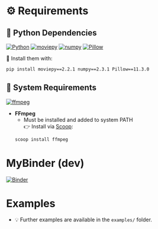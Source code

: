 # ⚙️ Requirements

## 🐍 Python Dependencies

[![Python](https://img.shields.io/badge/Python-3.13.5-blue?logo=python&logoColor=white)](https://www.python.org/)
[![moviepy](https://img.shields.io/badge/moviepy-2.2.1-brightgreen)](https://pypi.org/project/moviepy/)
[![numpy](https://img.shields.io/badge/numpy-1.26,<2.1-brightgreen)](https://pypi.org/project/numpy/)
[![Pillow](https://img.shields.io/badge/Pillow-gray)](https://pypi.org/project/Pillow/)

🚀 Install them with:

```bash
pip install moviepy==2.2.1 numpy==2.3.1 Pillow==11.3.0
```

## 🧰 System Requirements

[![ffmpeg](https://img.shields.io/badge/ffmpeg-✔️_required-success)](https://ffmpeg.org/)

- **FFmpeg**  
  - Must be installed and added to system PATH  
  👉 Install via [Scoop](https://scoop.sh/):
   ```bash
  scoop install ffmpeg
  ```

# MyBinder (dev)
[![Binder](https://mybinder.org/badge_logo.svg)](https://mybinder.org/v2/gh/pro-grammer-SD/fxpY/HEAD)

# Examples

  - 💡 Further examples are available in the `examples/` folder.

